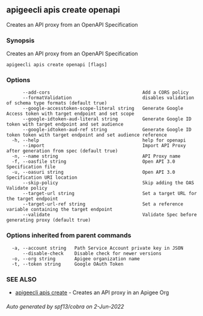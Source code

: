 ## apigeecli apis create openapi

Creates an API proxy from an OpenAPI Specification

### Synopsis

Creates an API proxy from an OpenAPI Specification

```
apigeecli apis create openapi [flags]
```

### Options

```
      --add-cors                                  Add a CORS policy
      --formatValidation                          disables validation of schema type formats (default true)
      --google-accesstoken-scope-literal string   Generate Google Access token with target endpoint and set scope
      --google-idtoken-aud-literal string         Generate Google ID token with target endpoint and set audience
      --google-idtoken-aud-ref string             Generate Google ID token token with target endpoint and set audience reference
  -h, --help                                      help for openapi
      --import                                    Import API Proxy after generation from spec (default true)
  -n, --name string                               API Proxy name
  -f, --oasfile string                            Open API 3.0 Specification file
  -u, --oasuri string                             Open API 3.0 Specification URI location
      --skip-policy                               Skip adding the OAS Validate policy
      --target-url string                         Set a target URL for the target endpoint
      --target-url-ref string                     Set a reference variable containing the target endpoint
      --validate                                  Validate Spec before generating proxy (default true)
```

### Options inherited from parent commands

```
  -a, --account string   Path Service Account private key in JSON
      --disable-check    Disable check for newer versions
  -o, --org string       Apigee organization name
  -t, --token string     Google OAuth Token
```

### SEE ALSO

* [apigeecli apis create](apigeecli_apis_create.md)	 - Creates an API proxy in an Apigee Org

###### Auto generated by spf13/cobra on 2-Jun-2022
